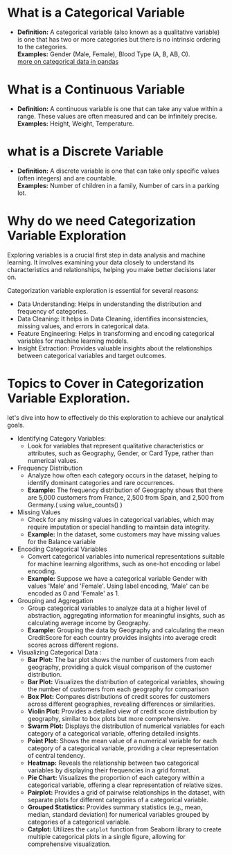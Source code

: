 # What is a Categorical Variable
- **Definition:** A categorical variable (also known as a qualitative variable) is one that has two or more categories but there is no intrinsic ordering to the categories.\
 **Examples:** Gender (Male, Female), Blood Type (A, B, AB, O).\
[more on categorical data in pandas](https://pandas.pydata.org/docs/dev/user_guide/categorical.html)
# What is a Continuous Variable
- **Definition:** A continuous variable is one that can take any value within a range. These values are often measured and can be infinitely precise.\
**Examples:** Height, Weight, Temperature.

# what is a Discrete Variable
- **Definition:** A discrete variable is one that can take only specific values (often integers) and are countable.\
**Examples:** Number of children in a family, Number of cars in a parking lot.

# Why do we need Categorization Variable Exploration

Exploring variables is a crucial first step in data analysis and machine learning. It involves examining your data closely to understand its characteristics and relationships, helping you make better decisions later on.

Categorization variable exploration is essential for several reasons:

- Data Understanding: Helps in understanding the distribution and frequency of categories.
- Data Cleaning: It helps in Data Cleaning, identifies inconsistencies, missing values, and errors in categorical data.
- Feature Engineering: Helps in transforming and encoding categorical variables for machine learning models.
- Insight Extraction: Provides valuable insights about the relationships between categorical variables and target outcomes.

# Topics to Cover in Categorization Variable Exploration.

 let's dive into how to effectively do this exploration to achieve our analytical goals.
 
-  Identifying Category Variables:
      - Look for variables that represent qualitative characteristics or attributes, such as Geography, Gender, or Card Type, rather than numerical values.
-  Frequency Distribution
      - Analyze how often each category occurs in the dataset, helping to identify dominant categories and rare occurrences.
      -  **Example:** The frequency distribution of Geography shows that there are 5,000 customers from France, 2,500 from Spain, and 2,500 from Germany.( using value_counts() )
-  Missing Values
      - Check for any missing values in categorical variables, which may require imputation or special handling to maintain data integrity.
      - **Example:** In the dataset, some customers may have missing values for the Balance variable
-  Encoding Categorical Variables
      - Convert categorical variables into numerical representations suitable for machine learning algorithms, such as one-hot encoding or label encoding.
      - **Example:** Suppose we have a categorical variable Gender with values 'Male' and 'Female'. Using label encoding, 'Male' can be encoded as 0 and 'Female' as 1. 
-  Grouping and Aggregation
      - Group categorical variables to analyze data at a higher level of abstraction, aggregating information for meaningful insights, such as calculating average income by Geography.
      - **Example:** Grouping the data by Geography and calculating the mean CreditScore for each country provides insights into average credit scores across different regions.
-  Visualizing Categorical Data :
      - **Bar Plot:** The bar plot shows the number of customers from each geography, providing a quick visual comparison of the customer distribution.
      - **Bar Plot:** Visualizes the distribution of categorical variables, showing the number of customers from each geography for comparison
      - **Box Plot:** Compares distributions of credit scores for customers across different geographies, revealing differences or similarities.
      - **Violin Plot:** Provides a detailed view of credit score distribution by geography, similar to box plots but more comprehensive.
      - **Swarm Plot:** Displays the distribution of numerical variables for each category of a categorical variable, offering detailed insights.
      - **Point Plot:** Shows the mean value of a numerical variable for each category of a categorical variable, providing a clear representation of central tendency.
      - **Heatmap:** Reveals the relationship between two categorical variables by displaying their frequencies in a grid format.
      - **Pie Chart:** Visualizes the proportion of each category within a categorical variable, offering a clear representation of relative sizes.
      - **Pairplot:** Provides a grid of pairwise relationships in the dataset, with separate plots for different categories of a categorical variable.
      - **Grouped Statistics:** Provides summary statistics (e.g., mean, median, standard deviation) for numerical variables grouped by categories of a categorical variable.
      - **Catplot:** Utilizes the `catplot` function from Seaborn library to create multiple categorical plots in a single figure, allowing for comprehensive visualization.
